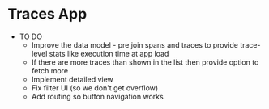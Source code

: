 # Traces App
* TO DO
  * Improve the data model - pre join spans and traces to provide trace-level stats like execution time at app load
  * If there are more traces than shown in the list then provide option to fetch more
  * Implement detailed view
  * Fix filter UI (so we don't get overflow)
  * Add routing so button navigation works